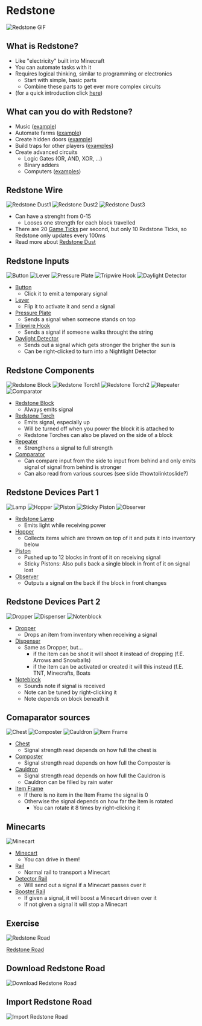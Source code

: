 # Redstone

![Redstone GIF](https://bugs.mojang.com/secure/attachment/290464/6528ea70a79a7eebedfe0e692965e813.gif) <!-- .element: class="hero-smaller"-->


## What is Redstone?

* Like <!-- .element: class="fragment" --> "electricity" built into Minecraft
* You <!-- .element: class="fragment" --> can automate tasks with it
* Requires <!-- .element: class="fragment" --> logical thinking, similar to programming or electronics
  * Start with simple, basic parts
  * Combine these parts to get ever more complex circuits
* (for a quick introduction click [here](https://learn.microsoft.com/en-us/minecraft/creator/documents/redstoneguide)) <!-- .element: class="fragment" -->


## What can you do with Redstone?

* Music <!-- .element: class="fragment" --> ([example](https://youtu.be/yf2TpwC1BXE))
* Automate <!-- .element: class="fragment" --> farms ([example](https://youtu.be/4c_n5hTnjLA))
* Create <!-- .element: class="fragment" --> hidden doors ([example](https://youtu.be/XOLuOmAkK8U))
* Build <!-- .element: class="fragment" --> traps for other players ([examples](https://youtu.be/CAl8okM3LCE))
* Create <!-- .element: class="fragment" --> advanced circuits
  * Logic Gates (OR, AND, XOR, ...)
  * Binary adders
  * Computers ([examples](https://youtu.be/-BP7DhHTU-I))


## Redstone Wire

![Redstone Dust1](images/0060-redstone-dust1.png) <!-- .element: class="main-img"-->
![Redstone Dust2](images/0060-redstone-dust2.png) <!-- .element: class="main-img"-->
![Redstone Dust3](images/0060-redstone-dust3.png) <!-- .element: class="main-img"-->

* Can <!-- .element: class="fragment" --> have a strenght from 0-15
  * Looses one strength for each block travelled
* There <!-- .element: class="fragment" --> are 20 [Game Ticks](https://minecraft.fandom.com/wiki/Tick) per second, but only 10 Redstone Ticks, so Redstone only updates every 100ms
* Read <!-- .element: class="fragment" --> more about [Redstone Dust](https://minecraft.fandom.com/wiki/Redstone_Dust)


## Redstone Inputs

![Button](images/0060-redstone-button.png)
![Lever](images/0060-redstone-lever.png)
![Pressure Plate](images/0060-redstone-pressureplate.png)
![Tripwire Hook](images/0060-redstone-tripwirehook.png) <!-- .element: class="wide-img"-->
![Daylight Detector](images/0060-redstone-daylightdetector.png)

* [Button](https://minecraft.fandom.com/wiki/Button)
  * Click it to emit a temporary signal
* [Lever](https://minecraft.fandom.com/wiki/Lever)
  * Flip it to activate it and send a signal
* [Pressure Plate](https://minecraft.fandom.com/wiki/Pressure_Plate)
  * Sends a signal when someone stands on top
* [Tripwire Hook](https://minecraft.fandom.com/wiki/Tripwire_Hook)
  * Sends a signal if someone walks throught the string
* [Daylight Detector](https://minecraft.fandom.com/wiki/Daylight_Detector)
  * Sends out a signal which gets stronger the brigher the sun is
  * Can be right-clicked to turn into a Nightlight Detector


## Redstone Components

![Redstone Block](images/0060-redstone-redstoneblock.png)
![Redstone Torch1](images/0060-redstone-redstonetorch1.png)
![Redstone Torch2](images/0060-redstone-redstonetorch2.png)
![Repeater](images/0060-redstone-repeater.png)
![Comparator](images/0060-redstone-comparator.png)

* [Redstone Block](https://minecraft.fandom.com/wiki/Block_of_Redstone)
  * Always emits signal
* [Redstone Torch](https://minecraft.fandom.com/wiki/Redstone_Torch)
  * Emits signal, especially up
  * Will be turned off when you power the block it is attached to
  * Redstone Torches can also be plaved on the side of a block
* [Repeater](https://minecraft.fandom.com/wiki/Redstone_Repeater)
  * Strengthens a signal to full strength
* [Comparator](https://minecraft.fandom.com/wiki/Redstone_Comparator)
  * Can compare input from the side to input from behind and only emits signal of signal from behind is stronger
  * Can also read from various sources (see slide #howtolinktoslide?)


## Redstone Devices Part 1

![Lamp](images/0060-redstone-redstonelamp.png)
![Hopper](images/0060-redstone-hopper.png)
![Piston](images/0060-redstone-piston.png)
![Sticky Piston](images/0060-redstone-stickypiston.png)
![Observer](images/0060-redstone-observer.png)

* [Redstone Lamp](https://minecraft.fandom.com/wiki/Redstone_Lamp)
  * Emits light while receiving power
* [Hopper](https://minecraft.fandom.com/wiki/Hopper)
  * Collects items which are thrown on top of it and puts it into inventory below
* [Piston](https://minecraft.fandom.com/wiki/Piston)
  * Pushed up to 12 blocks in front of it on receiving signal
  * Sticky Pistons: Also pulls back a single block in front of it on signal lost
* [Observer](https://minecraft.fandom.com/wiki/Observer)
  * Outputs a signal on the back if the block in front changes


## Redstone Devices Part 2

![Dropper](images/0060-redstone-dropper.png)
![Dispenser](images/0060-redstone-dispenser.png)
![Notenblock](images/0060-redstone-noteblock.png)

* [Dropper](https://minecraft.fandom.com/wiki/Dropper)
  * Drops an item from inventory when receiving a signal
* [Dispenser](https://minecraft.fandom.com/wiki/Dispenser)
  * Same as Dropper, but...
    * if the item can be shot it will shoot it instead of dropping (f.E. Arrows and Snowballs)
	* if the item can be activated or created it will this instead (f.E. TNT, Minecrafts, Boats
* [Noteblock](https://minecraft.fandom.com/wiki/Note_Block)
  * Sounds note if signal is received
  * Note can be tuned by right-clicking it
  * Note depends on block beneath it


## Comaparator sources

![Chest](images/0060-redstone-chest.png)
![Composter](images/0060-redstone-composter.png)
![Cauldron](images/0060-redstone-cauldron.png)
![Item Frame](images/0060-redstone-itemframe.png)

* [Chest](https://minecraft.fandom.com/wiki/Chest)
  * Signal strength read depends on how full the chest is
* [Composter](https://minecraft.fandom.com/wiki/Composter)
  * Signal strength read depends on how full the Composter is
* [Cauldron](https://minecraft.fandom.com/wiki/Cauldron)
  * Signal strength read depends on how full the Cauldron is
  * Cauldron can be filled by rain water
* [Item Frame](https://minecraft.fandom.com/wiki/Item_Frame)
  * If there is no item in the Item Frame the signal is 0
  * Otherwise the signal depends on how far the item is rotated
    * You can rotate it 8 times by right-clicking it


## Minecarts

![Minecart](images/0060-redstone-minecarts.png) <!-- .element: class="wide-img"-->

* [Minecart](https://minecraft.fandom.com/wiki/Minecart)
  * You can drive in them!
* [Rail](https://minecraft.fandom.com/wiki/Rail)
  * Normal rail to transport a Minecart
* [Detector Rail](https://minecraft.fandom.com/wiki/Detector_Rail)
  * Will send out a signal if a Minecart passes over it
* [Booster Rail](https://minecraft.fandom.com/wiki/Booster_Rail)
  * If given a signal, it will boost a Minecart driven over it
  * If not given a signal it will stop a Minecart


## Exercise

![Redstone Road](images/0060-redstone-road.png) <!-- .element: class="hero"-->

[Redstone Road](https://education.minecraft.net/de-de/lessons/redstone-road)


## Download Redstone Road

![Download Redstone Road](images/0060-redstone-road-download.png) <!-- .element: class="hero"-->


## Import Redstone Road

![Import Redstone Road](images/0060-redstone-road-import.png) <!-- .element: class="hero"-->

